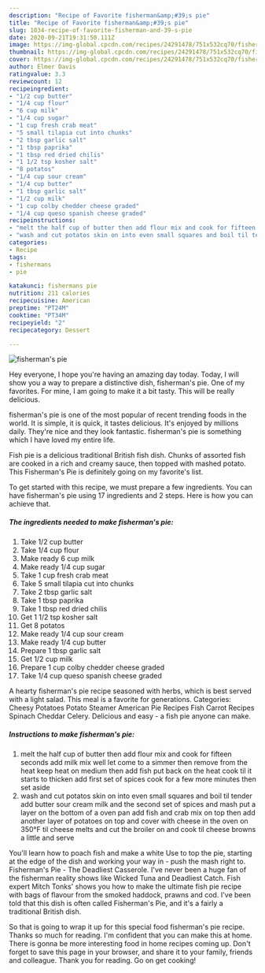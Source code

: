 ```yaml
---
description: "Recipe of Favorite fisherman&amp;#39;s pie"
title: "Recipe of Favorite fisherman&amp;#39;s pie"
slug: 1034-recipe-of-favorite-fisherman-and-39-s-pie
date: 2020-09-21T19:31:50.111Z
image: https://img-global.cpcdn.com/recipes/24291478/751x532cq70/fishermans-pie-recipe-main-photo.jpg
thumbnail: https://img-global.cpcdn.com/recipes/24291478/751x532cq70/fishermans-pie-recipe-main-photo.jpg
cover: https://img-global.cpcdn.com/recipes/24291478/751x532cq70/fishermans-pie-recipe-main-photo.jpg
author: Elmer Davis
ratingvalue: 3.3
reviewcount: 12
recipeingredient:
- "1/2 cup butter"
- "1/4 cup flour"
- "6 cup milk"
- "1/4 cup sugar"
- "1 cup fresh crab meat"
- "5 small tilapia cut into chunks"
- "2 tbsp garlic salt"
- "1 tbsp paprika"
- "1 tbsp red dried chilis"
- "1 1/2 tsp kosher salt"
- "8 potatos"
- "1/4 cup sour cream"
- "1/4 cup butter"
- "1 tbsp garlic salt"
- "1/2 cup milk"
- "1 cup colby chedder cheese graded"
- "1/4 cup queso spanish cheese graded"
recipeinstructions:
- "melt the half cup of butter then add flour mix and cook for fifteen seconds add milk mix well let come to a simmer then remove from the heat keep heat on medium then add fish put back on the heat cook til it starts to thicken add first set of spices cook for a few more minutes then set aside"
- "wash and cut potatos skin on into even small squares and boil til tender add butter sour cream milk and the second set of spices and mash put a layer on the bottom of a oven pan add fish and crab mix on top then add another layer of potatoes on top and cover with cheese in the oven on 350°F til cheese melts and cut the broiler on and cook til cheese browns a little and serve"
categories:
- Recipe
tags:
- fishermans
- pie

katakunci: fishermans pie 
nutrition: 211 calories
recipecuisine: American
preptime: "PT24M"
cooktime: "PT34M"
recipeyield: "2"
recipecategory: Dessert

---
```



![fisherman&#39;s pie](https://img-global.cpcdn.com/recipes/24291478/751x532cq70/fishermans-pie-recipe-main-photo.jpg)

Hey everyone, I hope you're having an amazing day today. Today, I will show you a way to prepare a distinctive dish, fisherman&#39;s pie. One of my favorites. For mine, I am going to make it a bit tasty. This will be really delicious.

fisherman&#39;s pie is one of the most popular of recent trending foods in the world. It is simple, it is quick, it tastes delicious. It's enjoyed by millions daily. They're nice and they look fantastic. fisherman&#39;s pie is something which I have loved my entire life.

Fish pie is a delicious traditional British fish dish. Chunks of assorted fish are cooked in a rich and creamy sauce, then topped with mashed potato. This Fisherman&#39;s Pie is definitely going on my favorite&#39;s list.


To get started with this recipe, we must prepare a few ingredients. You can have fisherman&#39;s pie using 17 ingredients and 2 steps. Here is how you can achieve that.

<!--inarticleads1-->

##### The ingredients needed to make fisherman&#39;s pie:

1. Take 1/2 cup butter
1. Take 1/4 cup flour
1. Make ready 6 cup milk
1. Make ready 1/4 cup sugar
1. Take 1 cup fresh crab meat
1. Take 5 small tilapia cut into chunks
1. Take 2 tbsp garlic salt
1. Take 1 tbsp paprika
1. Take 1 tbsp red dried chilis
1. Get 1 1/2 tsp kosher salt
1. Get 8 potatos
1. Make ready 1/4 cup sour cream
1. Make ready 1/4 cup butter
1. Prepare 1 tbsp garlic salt
1. Get 1/2 cup milk
1. Prepare 1 cup colby chedder cheese graded
1. Take 1/4 cup queso spanish cheese graded


A hearty fisherman&#39;s pie recipe seasoned with herbs, which is best served with a light salad. This meal is a favorite for generations. Categories: Cheesy Potatoes Potato Steamer American Pie Recipes Fish Carrot Recipes Spinach Cheddar Celery. Delicious and easy - a fish pie anyone can make. 

<!--inarticleads2-->

##### Instructions to make fisherman&#39;s pie:

1. melt the half cup of butter then add flour mix and cook for fifteen seconds add milk mix well let come to a simmer then remove from the heat keep heat on medium then add fish put back on the heat cook til it starts to thicken add first set of spices cook for a few more minutes then set aside
1. wash and cut potatos skin on into even small squares and boil til tender add butter sour cream milk and the second set of spices and mash put a layer on the bottom of a oven pan add fish and crab mix on top then add another layer of potatoes on top and cover with cheese in the oven on 350°F til cheese melts and cut the broiler on and cook til cheese browns a little and serve


You&#39;ll learn how to poach fish and make a white Use to top the pie, starting at the edge of the dish and working your way in - push the mash right to. Fisherman&#39;s Pie - The Deadliest Casserole. I&#39;ve never been a huge fan of the fisherman reality shows like Wicked Tuna and Deadliest Catch. Fish expert Mitch Tonks&#39; shows you how to make the ultimate fish pie recipe with bags of flavour from the smoked haddock, prawns and cod. I&#39;ve been told that this dish is often called Fisherman&#39;s Pie, and it&#39;s a fairly a traditional British dish. 

So that is going to wrap it up for this special food fisherman&#39;s pie recipe. Thanks so much for reading. I'm confident that you can make this at home. There is gonna be more interesting food in home recipes coming up. Don't forget to save this page in your browser, and share it to your family, friends and colleague. Thank you for reading. Go on get cooking!
